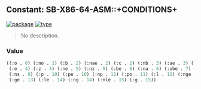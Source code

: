## Constant: SB-X86-64-ASM::+CONDITIONS+
[![package](https://img.shields.io/badge/Package-SB--X86--64--ASM-5f9ea0.svg?style=social&colorA=999999)](../) [![type](https://img.shields.io/badge/Type-Constant-5f9ea0.svg?style=social&colorA=999999)](../#constant) 

> No description.

### Value
```cl
((:o . 0) (:no . 1) (:b . 2) (:nae . 2) (:c . 2) (:nb . 3) (:ae . 3) (:nc . 3) (:eq . 4)
 (:e . 4) (:z . 4) (:ne . 5) (:nz . 5) (:be . 6) (:na . 6) (:nbe . 7) (:a . 7) (:s . 8)
 (:ns . 9) (:p . 10) (:pe . 10) (:np . 11) (:po . 11) (:l . 12) (:nge . 12) (:nl . 13)
 (:ge . 13) (:le . 14) (:ng . 14) (:nle . 15) (:g . 15))
```
